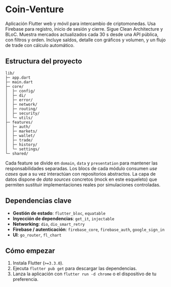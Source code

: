 # Coin-Venture
Aplicación Flutter web y móvil para intercambio de criptomonedas. Usa Firebase para registro, inicio de sesión y cierre. Sigue Clean Architecture y BLoC. Muestra mercados actualizados cada 30 s desde una API pública, con filtros y orden. Incluye saldos, detalle con gráficos y volumen, y un flujo de trade con cálculo automático.

## Estructura del proyecto

```
lib/
├─ app.dart
├─ main.dart
├─ core/
│  ├─ config/
│  ├─ di/
│  ├─ error/
│  ├─ network/
│  ├─ routing/
│  ├─ security/
│  └─ utils/
├─ features/
│  ├─ auth/
│  ├─ markets/
│  ├─ wallet/
│  ├─ trade/
│  ├─ history/
│  └─ settings/
└─ shared/
```

Cada feature se divide en `domain`, `data` y `presentation` para mantener las responsabilidades separadas. Los blocs de cada módulo consumen *use cases* que a su vez interactúan con repositorios abstractos. La capa de datos dispone de *data sources* concretos (mock en este esqueleto) que permiten sustituir implementaciones reales por simulaciones controladas.

## Dependencias clave

- **Gestión de estado**: `flutter_bloc`, `equatable`
- **Inyección de dependencias**: `get_it`, `injectable`
- **Networking**: `dio`, `dio_smart_retry`
- **Firebase / autenticación**: `firebase_core`, `firebase_auth`, `google_sign_in`
- **UI**: `go_router`, `fl_chart`

## Cómo empezar

1. Instala Flutter (`>=3.3.0`).
2. Ejecuta `flutter pub get` para descargar las dependencias.
3. Lanza la aplicación con `flutter run -d chrome` o el dispositivo de tu preferencia.